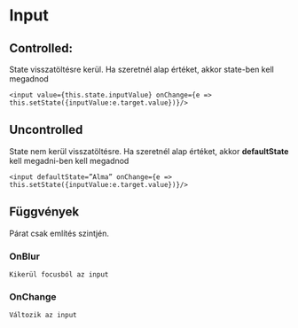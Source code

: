 # Input

## Controlled:
State visszatöltésre kerül. Ha szeretnél alap értéket, akkor state-ben kell megadnod 

```<input value={this.state.inputValue} onChange={e => this.setState({inputValue:e.target.value})}/>```

## Uncontrolled

State nem kerül visszatöltésre. Ha szeretnél alap értéket, akkor **defaultState** kell megadni-ben kell megadnod

```<input defaultState=”Alma” onChange={e => this.setState({inputValue:e.target.value})}/>```

## Függvények
Párat csak említés szintjén.

### OnBlur
    Kikerül focusból az input

### OnChange
    Változik az input
